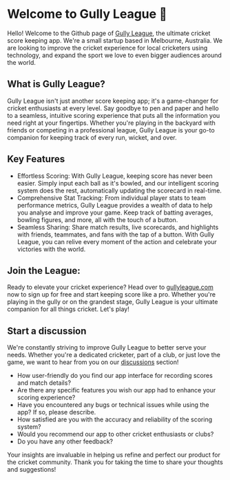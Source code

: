 # Welcome to Gully League 🏏

Hello! Welcome to the Github page of [Gully League](https://gullyleague.com/), the ultimate cricket score keeping app. We're a small startup based in Melbourne, Australia. We are looking to improve the cricket experience for local cricketers using technology, and expand the sport we love to even bigger audiences around the world.

## What is Gully League?
Gully League isn't just another score keeping app; it's a game-changer for cricket enthusiasts at every level. Say goodbye to pen and paper and hello to a seamless, intuitive scoring experience that puts all the information you need right at your fingertips. Whether you're playing in the backyard with friends or competing in a professional league, Gully League is your go-to companion for keeping track of every run, wicket, and over.

## Key Features
- Effortless Scoring: With Gully League, keeping score has never been easier. Simply input each ball as it's bowled, and our intelligent scoring system does the rest, automatically updating the scorecard in real-time.
- Comprehensive Stat Tracking: From individual player stats to team performance metrics, Gully League provides a wealth of data to help you analyse and improve your game. Keep track of batting averages, bowling figures, and more, all with the touch of a button.
- Seamless Sharing: Share match results, live scorecards, and highlights with friends, teammates, and fans with the tap of a button. With Gully League, you can relive every moment of the action and celebrate your victories with the world.

## Join the League:
Ready to elevate your cricket experience? Head over to [gullyleague.com](https://gullyleague.com) now to sign up for free and start keeping score like a pro. Whether you're playing in the gully or on the grandest stage, Gully League is your ultimate companion for all things cricket. Let's play!

## Start a discussion
We're constantly striving to improve Gully League to better serve your needs. Whether you're a dedicated cricketer, part of a club, or just love the game, we want to hear from you on our [discussions](https://github.com/orgs/gullyleague/discussions/categories/general) section!

- How user-friendly do you find our app interface for recording scores and match details?
- Are there any specific features you wish our app had to enhance your scoring experience?
- Have you encountered any bugs or technical issues while using the app? If so, please describe.
- How satisfied are you with the accuracy and reliability of the scoring system?
- Would you recommend our app to other cricket enthusiasts or clubs?
- Do you have any other feedback?

Your insights are invaluable in helping us refine and perfect our product for the cricket community. Thank you for taking the time to share your thoughts and suggestions!

<!--

**Here are some ideas to get you started:**

🙋‍♀️ A short introduction - what is your organization all about?
🌈 Contribution guidelines - how can the community get involved?
👩‍💻 Useful resources - where can the community find your docs? Is there anything else the community should know?
🍿 Fun facts - what does your team eat for breakfast?
🧙 Remember, you can do mighty things with the power of [Markdown](https://docs.github.com/github/writing-on-github/getting-started-with-writing-and-formatting-on-github/basic-writing-and-formatting-syntax)
-->
